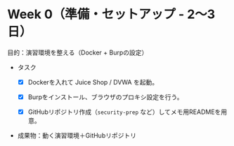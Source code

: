 # Week 0（準備・セットアップ - 2〜3日）

目的：演習環境を整える（Docker + Burpの設定）

- タスク
    
    - [x] Dockerを入れて Juice Shop / DVWA を起動。
        
    - [x] Burpをインストール、ブラウザのプロキシ設定を行う。
        
    - [x] GitHubリポジトリ作成（`security-prep` など）してメモ用READMEを用意。
        
- 成果物：動く演習環境＋GitHubリポジトリ